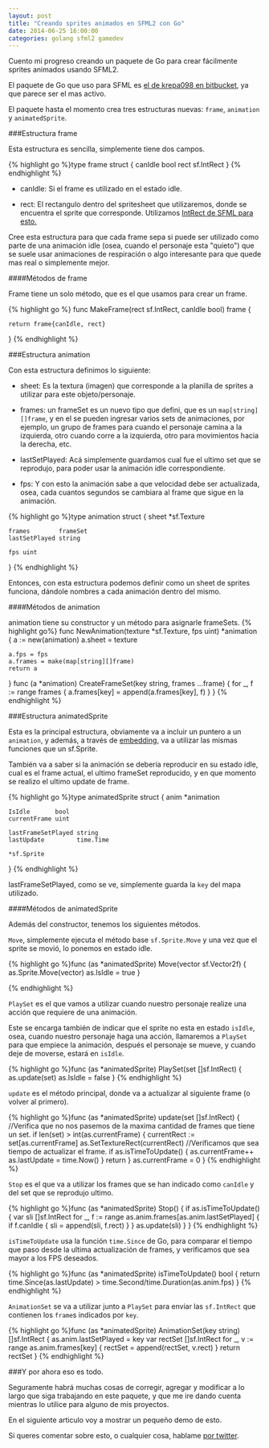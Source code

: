 ```yaml
---
layout: post
title: "Creando sprites animados en SFML2 con Go"
date: 2014-06-25 16:00:00
categories: golang sfml2 gamedev
---
```


Cuento mi progreso creando un paquete de Go para crear fácilmente sprites animados usando SFML2.

El paquete de Go que uso para SFML es [el de krepa098 en bitbucket](https://bitbucket.org/krepa098/gosfml2), ya que parece ser el mas activo.

El paquete hasta el momento crea tres estructuras nuevas: `frame`, `animation` y `animatedSprite`.

###Estructura frame

Esta estructura es sencilla, simplemente tiene dos campos.

{% highlight go %}type frame struct {
	canIdle bool
	rect    sf.IntRect
}
{% endhighlight %}

+ canIdle: Si el frame es utilizado en el estado idle.

+ rect: El rectangulo dentro del spritesheet que utilizaremos, donde se encuentra el sprite que corresponde. Utilizamos [IntRect de SFML para esto.](http://www.sfml-dev.org/documentation/2.0/classsf_1_1Rect.php)

Cree esta estructura para que cada frame sepa si puede ser utilizado como parte de una animación idle (osea, cuando el personaje esta "quieto") que se suele usar animaciones de respiración o algo interesante para que quede mas real o simplemente mejor.

####Métodos de frame

Frame tiene un solo método, que es el que usamos para crear un frame.

{% highlight go %}
func MakeFrame(rect sf.IntRect, canIdle bool) frame {

	return frame{canIdle, rect}
}
{% endhighlight %}

###Estructura animation

Con esta estructura definimos lo siguiente:

+ sheet: Es la textura (imagen) que corresponde a la planilla de sprites a utilizar para este objeto/personaje.

+ frames: un frameSet es un nuevo tipo que defini, que es un `map[string][]frame`, y en el se pueden ingresar varios sets de animaciones, por ejemplo, un grupo de frames para cuando el personaje camina a la izquierda, otro cuando corre a la izquierda, otro para movimientos hacia la derecha, etc.

+ lastSetPlayed: Acá simplemente guardamos cual fue el ultimo set que se reprodujo, para poder usar la animación idle correspondiente.

+ fps: Y con esto la animación sabe a que velocidad debe ser actualizada, osea, cada cuantos segundos se cambiara al frame que sigue en la animación.


{% highlight go %}type animation struct {
	sheet *sf.Texture

	frames        frameSet
	lastSetPlayed string

	fps uint
}
{% endhighlight %}

Entonces, con esta estructura podemos definir como un sheet de sprites funciona, dándole nombres a cada animación dentro del mismo.

####Métodos de animation

animation tiene su constructor y un método para asignarle frameSets.
{% highlight go%}
func NewAnimation(texture *sf.Texture, fps uint) *animation {
	a := new(animation)
	a.sheet = texture

	a.fps = fps
	a.frames = make(map[string][]frame)
	return a
}
func (a *animation) CreateFrameSet(key string, frames ...frame) {
	for _, f := range frames {
		a.frames[key] = append(a.frames[key], f)
	}
}
{% endhighlight %}

###Estructura animatedSprite

Esta es la principal estructura, obviamente va a incluir un puntero a un `animation`, y además, a través de [embedding](http://golang.org/doc/effective_go.html#embedding), va a utilizar las mismas funciones que un sf.Sprite.

También va a saber si la animación se debería reproducir en su estado idle, cual es el frame actual, el ultimo frameSet reproducido, y en que momento se realizo el ultimo update de frame.

{% highlight go %}type animatedSprite struct {
	anim *animation

	IsIdle       bool
	currentFrame uint

	lastFrameSetPlayed string
	lastUpdate         time.Time

	*sf.Sprite
}
{% endhighlight %}

lastFrameSetPlayed, como se ve, simplemente guarda la `key` del mapa utilizado.

####Métodos de animatedSprite

Además del constructor, tenemos los siguientes métodos.

`Move`, simplemente ejecuta el método base `sf.Sprite.Move` y una vez que el sprite se movió, lo ponemos en estado idle.

{% highlight go %}func (as *animatedSprite) Move(vector sf.Vector2f) {
	as.Sprite.Move(vector)
	as.IsIdle = true
}

{% endhighlight %}

`PlaySet` es el que vamos a utilizar cuando nuestro personaje realize una acción que requiere de una animación.

Este se encarga también de indicar que el sprite no esta en estado `isIdle`, osea, cuando nuestro personaje haga una acción, llamaremos a `PlaySet` para que empiece la animación, después el personaje se mueve, y cuando deje de moverse, estará en `isIdle`.

{% highlight go %}func (as *animatedSprite) PlaySet(set []sf.IntRect) {
  as.update(set)
  as.IsIdle = false
}
{% endhighlight %}

`update` es el método principal, donde va a actualizar al siguiente frame (o volver al primero).

{% highlight go %}func (as *animatedSprite) update(set []sf.IntRect) {
	//Verifica que no nos pasemos de la maxima cantidad de frames que tiene un set.
	if len(set) > int(as.currentFrame) {
		currentRect := set[as.currentFrame]
		as.SetTextureRect(currentRect)
		//Verificamos que sea tiempo de actualizar el frame.
		if as.isTimeToUpdate() {
			as.currentFrame++
			as.lastUpdate = time.Now()
		}
		return
	}
	as.currentFrame = 0
}
{% endhighlight %}

`Stop` es el que va a utilizar los frames que se han indicado como `canIdle` y del set que se reprodujo ultimo.

{% highlight go %}func (as *animatedSprite) Stop() {
	if as.isTimeToUpdate() {
		var sli []sf.IntRect
		for _, f := range as.anim.frames[as.anim.lastSetPlayed] {
			if f.canIdle {
				sli = append(sli, f.rect)
			}
		}
		as.update(sli)
	}
}
{% endhighlight %}

`isTimeToUpdate` usa la función `time.Since` de Go, para comparar el tiempo que paso desde la ultima actualización de frames, y verificamos que sea mayor a los FPS deseados.

{% highlight go %}func (as *animatedSprite) isTimeToUpdate() bool {
	return time.Since(as.lastUpdate) > time.Second/time.Duration(as.anim.fps)
}
{% endhighlight %}

`AnimationSet` se va a utilizar junto a `PlaySet` para enviar las `sf.IntRect` que contienen los `frame`s indicados por `key`.

{% highlight go %}func (as *animatedSprite) AnimationSet(key string) []sf.IntRect {
	as.anim.lastSetPlayed = key
	var rectSet []sf.IntRect
	for _, v := range as.anim.frames[key] {
		rectSet = append(rectSet, v.rect)
	}
	return rectSet
}
{% endhighlight %}

###Y por ahora eso es todo.

Seguramente habrá muchas cosas de corregir, agregar y modificar a lo largo que siga trabajando en este paquete, y que me ire dando cuenta mientras lo utilice para alguno de mis proyectos.

En el siguiente articulo voy a mostrar un pequeño demo de esto.

Si queres comentar sobre esto, o cualquier cosa, hablame [por twitter](http://twitter.com/GuilleGalizzi).
